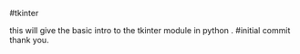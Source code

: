 #tkinter
 
 this will give the basic intro to the tkinter module in python .
 #initial commit
 thank you.

 
